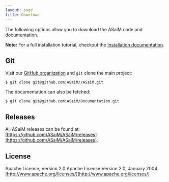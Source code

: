 ```yaml
---
layout: page
title: Download
---
```


The following options allow you to download the ASaiM code and documentation.

**Note:** For a full installation tutorial, checkout the [Installation
documentation](https://asaim.readthedocs.org/en/latest/installation.html).

## Git

Visit our [GitHub organization](https://github.com/ASaiM/) and `git` clone the
main project:

    $ git clone git@github.com:ASaiM//ASaiM.git

The documentation can also be fetched:

    $ git clone git@github.com:ASaiM/Documentation.git

## Releases

All ASaiM releases can be found at:
[https://github.com/ASaiM/ASaiM/releases](https://github.com/ASaiM/ASaiM/releases).

## License

Apache License, Version 2.0 Apache License Version 2.0, January 2004
<br>[http://www.apache.org/licenses/](http://www.apache.org/licenses/)
